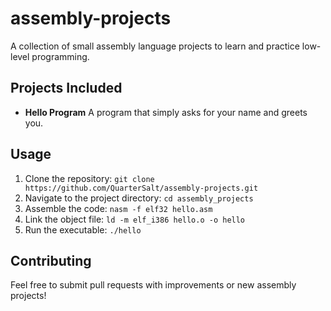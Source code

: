 
# assembly-projects

A collection of small assembly language projects to learn and practice low-level programming.

## Projects Included

*   **Hello Program** A program that simply asks for your name and greets you.

## Usage

1.  Clone the repository: `git clone https://github.com/QuarterSalt/assembly-projects.git`
2.  Navigate to the project directory: `cd assembly_projects`
3.  Assemble the code: `nasm -f elf32 hello.asm`
4.  Link the object file: `ld -m elf_i386 hello.o -o hello`
5.  Run the executable: `./hello`

## Contributing

Feel free to submit pull requests with improvements or new assembly projects!

